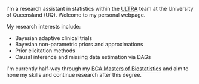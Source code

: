 I'm a research assistant in statistics within the [ULTRA](https://clinical-research.centre.uq.edu.au/ultra) team at the University of Queensland (UQ). Welcome to my personal webpage.

My research interests include:
- Bayesian adaptive clinical trials
- Bayesian non-parametric priors and approximations
- Prior elicitation methods
- Causal inference and missing data estimation via DAGs

I'm currently half-way through my [BCA Masters of Biostatistics](https://www.bca.edu.au/course-information/masters-degree/) and aim to hone my skills and continue research after this degree.
